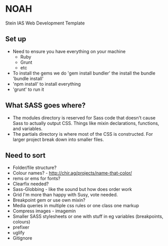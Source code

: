 NOAH
====

Stein IAS Web Development Template

## Set up
- Need to ensure you have everything on your machine
	- Ruby 
	- Grunt
	- etc
- To install the gems we do 'gem install bundler' the install the bundle 'bundle install'
- 'npm install' to install everything
- 'grunt' to run it


## What SASS goes where?
- The modules directory is reserved for Sass code that doesn't cause Sass to actually output CSS. Things like mixin declarations, functions, and variables.
- The partials directory is where most of the CSS is constructed. For larger project break down into smaller files.

 
## Need to sort
- Folder/file structure?
- Colour names? - http://chir.ag/projects/name-that-color/
- rems or ems for fonts?
- Clearfix needed?
- Sass-Globbing - like the sound but how does order work
- Grid I'm more than happy with Susy, vote needed.
- Breakpoint gem or use own mixin?
- Media queries in multiple css rules or one class one markup
- Compress images - imagemin
- Smaller SASS stylesheets or one with stuff in eg variables (breakpoints, colours)
- prefixer
- uglify
- Gitignore


